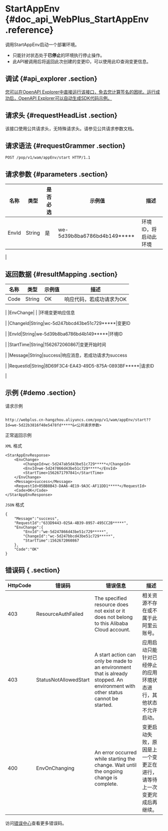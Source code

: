 # StartAppEnv {#doc_api_WebPlus_StartAppEnv .reference}

调用StartAppEnv启动一个部署环境。

-   只能针对状态处于**已停止**的环境执行停止操作。
-   此API被调用后将返回此次创建的变更ID，可以使用此ID查询变更信息。

## 调试 {#api_explorer .section}

[您可以在OpenAPI Explorer中直接运行该接口，免去您计算签名的困扰。运行成功后，OpenAPI Explorer可以自动生成SDK代码示例。](https://api.aliyun.com/#product=WebPlus&api=StartAppEnv&type=ROA&version=2019-03-20)

## 请求头 {#requestHeadList .section}

该接口使用公共请求头，无特殊请求头。请参见公共请求参数文档。

## 请求语法 {#requestGrammer .section}

```
POST /pop/v1/wam/appEnv/start HTTP/1.1
```

## 请求参数 {#parameters .section}

|名称|类型|是否必选|示例值|描述|
|--|--|----|---|--|
|EnvId|String|是|we-5d39b8ba6786bd4b149\*\*\*\*\*|环境ID，将启动此环境

 |

## 返回数据 {#resultMapping .section}

|名称|类型|示例值|描述|
|--|--|---|--|
|Code|String|OK|响应代码，若成功请求为OK

 |
|EnvChange| | |环境变更响应信息

 |
|ChangeId|String|wc-5d247bbcd43be51c729\*\*\*\*\*|变更ID

 |
|EnvId|String|we-5d39b8ba6786bd4b149\*\*\*\*\*|环境ID

 |
|StartTime|String|1562672060867|变更开始时间

 |
|Message|String|success|响应消息，若成功请求为success

 |
|RequestId|String|8D69F3C4-EA43-49D5-875A-0893BF\*\*\*\*\*|请求ID

 |

## 示例 {#demo .section}

请求示例

``` {#request_demo}

http://webplus.cn-hangzhou.aliyuncs.com/pop/v1/wam/appEnv/start??Id=we-5d22b3816f48e5478fd*****&<公共请求参数>

```

正常返回示例

`XML` 格式

``` {#xml_return_success_demo}
<StarAppEnvResponse>
    <EnvChange>
        <ChangeId>wc-5d247ab5d43be51c729*****</ChangeId>
        <EnvId>we-5d247866d43be51c729*****</EnvId>
        <StartTime>1562671797841</StartTime>
    </EnvChange>
    <Message>success</Message>
    <RequestId>05BB8B43-DAA6-4E19-9A3C-AF11DD1*****</RequestId>
    <Code>OK</Code>
</StarAppEnvResponse>
```

`JSON` 格式

``` {#json_return_success_demo}
{
	"Message":"success",
	"RequestId":"633D9443-025A-4B39-8957-495CC2B*****",
	"EnvChange":{
		"EnvId":"we-5d247866d43be51c729*****",
		"ChangeId":"wc-5d247bbcd43be51c729*****",
		"StartTime":1562672060867
	},
	"Code":"OK"
}
```

## 错误码 { .section}

|HttpCode|错误码|错误信息|描述|
|--------|---|----|--|
|403|ResourceAuthFailed|The specified resource does not exist or it does not belong to this Alibaba Cloud account.|相关资源不存在或不属于此阿里云账号。|
|403|StatusNotAllowedStart|A start action can only be made to an environment that is already stopped. An environment with other status cannot be started.|应用启动只能针对已经停止的应用环境状态进行，其他状态不允许启动。|
|400|EnvOnChanging|An error occurred while starting the change. Wait until the ongoing change is complete.|变更启动失败，原因是上一个变更正在进行，请等待上一次变更完成后再继续。|

访问[错误中心](https://error-center.aliyun.com/status/product/WebPlus)查看更多错误码。

